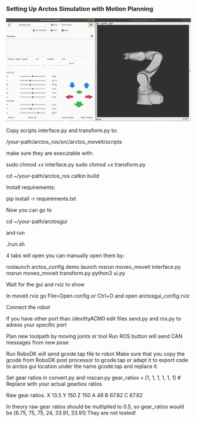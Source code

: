 
### Setting Up Arctos Simulation with Motion Planning
![gui-light.jpg](/arctosgui/img/gui-light.jpg)

Copy scripts interface.py and transform.py to:

/your-path/arctos_ros/src/arctos_moveit/scripts

make sure they are executable with: 

sudo chmod +x interface.py 
sudo chmod +x transform.py 

cd ~/your-path/arctos_ros 
catkin build 

Install requirements:
 
pip install -r requirements.txt

Now you can go to 

cd ~/your-path/arctosgui 

and run 

./run.sh 

4 tabs will open 
you can manually open them by: 

roslaunch arctos_config demo launch 
rosrun moveo_moveit interface.py 
rosrun moveo_moveit transform.py 
python3 ui.py 

Wait for the gui and rviz to show 

In moveit rviz go File>Open config or Ctrl+O and open 
arctosgui_config.rviz

Connect the robot 

If you have other port than /dev/ttyACM0 edit files 
send.py and ros.py to adress your specific port 

Plan new toolpath by moving joints or tool
Run ROS button will send CAN messages from new pose 

Run RoboDK will send gcode.tap file to robot 
Make sure that you copy the gcode from RoboDK post processor to gcode.tap or adapt it to export code to arctos gui location under the name gcode.tap and replace it. 

Set gear ratios in convert.py and roscan.py 
gear_ratios = [1, 1, 1, 1, 1, 1]  # Replace with your actual gearbox ratios

Raw gear ratios. 
X  13.5
Y  150
Z  150
A  48
B  67.82
C  67.82

In theory raw gear ratios should be multiplied to 0.5, so gear_ratios would be
[6.75, 75, 75, 24, 33.91, 33.91]
They are not tested! 


 
